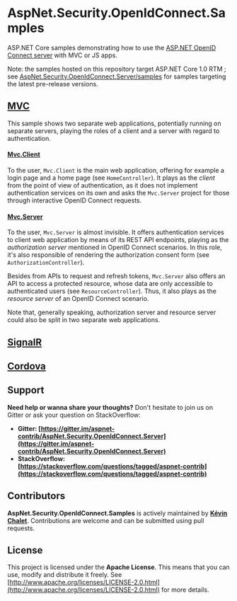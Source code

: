 AspNet.Security.OpenIdConnect.Samples
=====================================

ASP.NET Core samples demonstrating how to use the [ASP.NET OpenID Connect server](https://github.com/aspnet-contrib/AspNet.Security.OpenIdConnect.Server) with MVC or JS apps.

Note: the samples hosted on this repository target ASP.NET Core 1.0 RTM ; see [AspNet.Security.OpenIdConnect.Server/samples](https://github.com/aspnet-contrib/AspNet.Security.OpenIdConnect.Server/tree/dev/samples) for samples targeting the latest pre-release versions.

## [MVC](./samples/Mvc)

This sample shows two separate web applications, potentially running on separate servers, playing the roles of a client and a server with regard to authentication.

#### [Mvc.Client](./samples/Mvc/Mvc.Client)

To the user, `Mvc.Client` is the main web application, offering for example a login page and a home page (see `HomeController`). 
It plays as the *client* from the point of view of authentication, as it does not implement authentication services on its own and asks the `Mvc.Server` project for those through interactive OpenID Connect requests.

#### [Mvc.Server](./samples/Mvc/Mvc.Server)

To the user, `Mvc.Server` is almost invisible. 
It offers authentication services to client web application by means of its REST API endpoints, playing as the *authorization server* mentioned in OpenID Connect scenarios.
In this role, it's also responsible of rendering the authorization consent form (see `AuthorizationController`).

Besides from APIs to request and refresh tokens, `Mvc.Server` also offers an API to access a protected resource, whose data are only accessible to authenticated users (see `ResourceController`).
Thus, it also plays as the *resource server* of an OpenID Connect scenario.

Note that, generally speaking, authorization server and resource server could also be split in two separate web applications.

## [SignalR](./samples/SignalR)

## [Cordova](./samples/Cordova)

## Support

**Need help or wanna share your thoughts?** Don't hesitate to join us on Gitter or ask your question on StackOverflow:

- **Gitter: [https://gitter.im/aspnet-contrib/AspNet.Security.OpenIdConnect.Server](https://gitter.im/aspnet-contrib/AspNet.Security.OpenIdConnect.Server)**
- **StackOverflow: [https://stackoverflow.com/questions/tagged/aspnet-contrib](https://stackoverflow.com/questions/tagged/aspnet-contrib)**

## Contributors

**AspNet.Security.OpenIdConnect.Samples** is actively maintained by **[Kévin Chalet](https://github.com/PinpointTownes)**. Contributions are welcome and can be submitted using pull requests.

## License

This project is licensed under the **Apache License**. This means that you can use, modify and distribute it freely. See [http://www.apache.org/licenses/LICENSE-2.0.html](http://www.apache.org/licenses/LICENSE-2.0.html) for more details.
